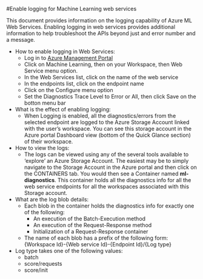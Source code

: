 <properties 
	pageTitle="Logging for Machine Learning web services | Microsoft Azure" 
	description="Learn how to enable logging for Machine Learning web services. Logging provides additional information to help troubleshoot the APIs." 
	services="machine-learning" 
	documentationCenter="" 
	authors="raymondlaghaeian" 
	manager="paulettm" 
	editor="cgronlun"/>

<tags
	ms.service="machine-learning"
	ms.devlang="na"
	ms.topic="article"
	ms.tgt_pltfrm="na"
	ms.workload="big-data" 
	ms.date="09/04/2015"
	ms.author="raymondl;garye"/>

#Enable logging for Machine Learning web services  

This document provides information on the logging capability of Azure ML Web Services. Enabling logging in web services provides additional information to help troubleshoot the APIs beyond just and error number and a message.  

-	How to enable logging in Web Services:   
	-	Log in to [Azure Management Portal](https://manage.windowsazure.com/)
	-	Click on Machine Learning, then on your Workspace, then Web Service menu option.
	-	In the Web Services list, click on the name of the web service
	-	In the endpoints list, click on the endpoint name
	-	Click on the Configure menu option
	-	Set the Diagnostics Trace Level to Error or All, then click Save on the botton menu bar
-	What is the effect of enabling logging:  
	-	When Logging is enabled, all the diagnostics/errors from the selected endpoint are logged to the Azure Storage Account linked with the user’s workspace. You can see this storage account in the Azure portal Dashboard view (bottom of the Quick Glance section) of their workspace.  
-	How to view the logs:  
	-	The logs can be viewed using any of the several tools available to ‘explore’ an Azure Storage Account. The easiest may be to simply navigate to the Storage Account in the Azure portal and then click on the CONTAINERS tab. You would then see a Container named **ml-diagnostics**. This container holds all the diagnostics info for all the web service endpoints for all the workspaces associated with this Storage account.  
-	What are the log blob details:  
	-	Each blob in the container holds the diagnostics info for exactly one of the following:
		-	An execution of the Batch-Execution method  
		-	An execution of the Request-Response method  
		-	Initialization of a Request-Response container  
	-	The name of each blob has a prefix of the following form: {Workspace Id}-{Web service Id}-{Endpoint Id}/{Log type}  
-	Log type takes one of the following values:  
	- batch  
	- score/requests  
	- score/init  

 
